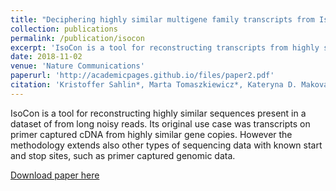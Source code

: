 ```yaml
---
title: "Deciphering highly similar multigene family transcripts from Iso-Seq data with IsoCon"
collection: publications
permalink: /publication/isocon
excerpt: 'IsoCon is a tool for reconstructing transcripts from highly similar gene families with PacBio Iso-Seq data.'
date: 2018-11-02
venue: 'Nature Communications'
paperurl: 'http://academicpages.github.io/files/paper2.pdf'
citation: 'Kristoffer Sahlin*, Marta Tomaszkiewicz*, Kateryna D. Makova†, Paul Medvedev†. (2018). &quot;Deciphering highly similar multigene family transcripts from iso-seq data with isocon.&quot; <i>Nature Communications</i>. 9(1):4601.'
---
```

IsoCon is a tool for reconstructing highly similar sequences present in a dataset of from long noisy reads. Its original use case was transcripts on primer captured cDNA from highly similar gene copies. However the methodology extends also other types of sequencing data with known start and stop sites, such as primer captured genomic data.

[Download paper here](https://www.nature.com/articles/s41467-018-06910-x.pdf)

<!-- Recommended citation: Kristoffer Sahlin*, Marta Tomaszkiewicz*, Kateryna D. Makova†, Paul Medvedev†. (2018). &quot;Deciphering highly similar multigene family transcripts from iso-seq data with isocon.&quot; <i>Nature Communications</i>. 9(1):4601. -->